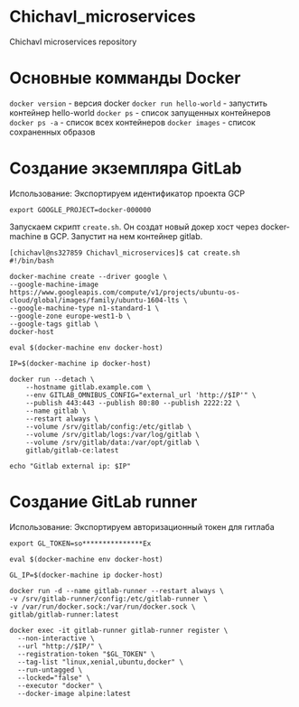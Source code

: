 # Chichavl_microservices
Chichavl microservices repository

# Основные комманды Docker
`docker version` - версия docker
`docker run hello-world` - запустить контейнер hello-world
`docker ps` - список запущенных контейнеров
`docker ps -a` - список всех контейнеров
`docker images` - список сохраненных образов

# Создание экземпляра GitLab
Использование:
Экспортируем идентификатор проекта GCP
```
export GOOGLE_PROJECT=docker-000000
```

Запускаем скрипт `create.sh`. Он создат новый докер хост через docker-machine в GCP. Запустит на нем контейнер gitlab.

```
[chichavl@ns327859 Chichavl_microservices]$ cat create.sh
#!/bin/bash

docker-machine create --driver google \
--google-machine-image  https://www.googleapis.com/compute/v1/projects/ubuntu-os-cloud/global/images/family/ubuntu-1604-lts \
--google-machine-type n1-standard-1 \
--google-zone europe-west1-b \
--google-tags gitlab \
docker-host

eval $(docker-machine env docker-host)

IP=$(docker-machine ip docker-host)

docker run --detach \
    --hostname gitlab.example.com \
    --env GITLAB_OMNIBUS_CONFIG="external_url 'http://$IP'" \
    --publish 443:443 --publish 80:80 --publish 2222:22 \
    --name gitlab \
    --restart always \
    --volume /srv/gitlab/config:/etc/gitlab \
    --volume /srv/gitlab/logs:/var/log/gitlab \
    --volume /srv/gitlab/data:/var/opt/gitlab \
    gitlab/gitlab-ce:latest

echo "Gitlab external ip: $IP"

```

# Создание GitLab runner
Использование:
Экспортируем авторизационный токен для гитлаба
```
export GL_TOKEN=so***************Ex
```

```
eval $(docker-machine env docker-host)

GL_IP=$(docker-machine ip docker-host)

docker run -d --name gitlab-runner --restart always \
-v /srv/gitlab-runner/config:/etc/gitlab-runner \
-v /var/run/docker.sock:/var/run/docker.sock \
gitlab/gitlab-runner:latest

docker exec -it gitlab-runner gitlab-runner register \
  --non-interactive \
  --url "http://$IP/" \
  --registration-token "$GL_TOKEN" \
  --tag-list "linux,xenial,ubuntu,docker" \
  --run-untagged \
  --locked="false" \
  --executor "docker" \
  --docker-image alpine:latest
```

